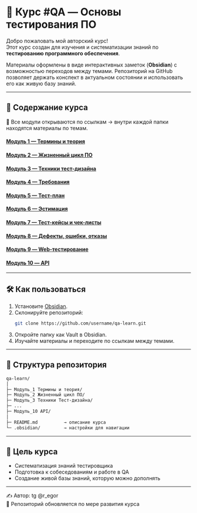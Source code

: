 # 📘 Курс #QA — Основы тестирования ПО

Добро пожаловать мой авторский курс!  
Этот курс создан для изучения и систематизации знаний по **тестированию программного обеспечения**.  

Материалы оформлены в виде интерактивных заметок (**Obsidian**) с возможностью переходов между темами. Репозиторий на GitHub позволяет держать конспект в актуальном состоянии и использовать его как живую базу знаний.

---

## 🚀 Содержание курса
📂 Все модули открываются по ссылкам → внутри каждой папки находятся материалы по темам.

#### [Модуль 1 — Термины и теория](./Модуль_1%20Термины%20и%20теория)

#### [Модуль 2 — Жизненный цикл ПО](./Модуль_2%20Жизненный%20цикл%20ПО)

#### [Модуль 3 — Техники тест-дизайна](./Модуль_3%20Техники%20Тест-дизайна)

#### [Модуль 4 — Требования](./Модуль_4%20Требования)

#### [Модуль 5 — Тест-план](./Модуль_5%20Тест%20план)

#### [Модуль 6 — Эстимация](./Модуль_6%20Эстимация)

#### [Модуль 7 — Тест-кейсы и чек-листы](./Модуль_7%20Тест%20кейс%20и%20Чек%20лист)

#### [Модуль 8 — Дефекты, ошибки, отказы](./Модуль_8%20Дефекты,%20Ошибки,%20Отказы)

#### [Модуль 9 — Web-тестирование](./Модуль_9%20WEB)

#### [Модуль 10 — API](./Модуль_10%20API)

---

## 🛠 Как пользоваться
1. Установите [Obsidian](https://obsidian.md/).  
2. Склонируйте репозиторий:  
   ```bash
   git clone https://github.com/username/qa-learn.git
   ```
3. Откройте папку как Vault в Obsidian.
4. Изучайте материалы и переходите по ссылкам между темами.
---
## 📂 Структура репозитория

```txt
qa-learn/
│
├─ Модуль_1 Термины и теория/
├─ Модуль_2 Жизненный цикл ПО/
├─ Модуль_3 Техники Тест-дизайна/
├─ ...
├─ Модуль_10 API/
│
├─ README.md          → описание курса
└─ .obsidian/         → настройки для навигации
```

---
## 🎯 Цель курса

- Систематизация знаний тестировщика
- Подготовка к собеседованиям и работе в QA
- Создание живой базы знаний, которую можно дополнять
---
✍️ Автор: tg @r_egor  
📌 Репозиторий обновляется по мере развития курса
